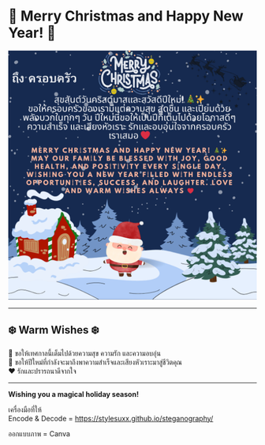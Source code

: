 # 🎄 Merry Christmas and Happy New Year! 🎉

![Christmas Greeting Card](Images/E-Card.png)

---

## ❄️ Warm Wishes ❄️
🌟 ขอให้เทศกาลนี้เต็มไปด้วยความสุข ความรัก และความอบอุ่น  
🎁 ขอให้ปีใหม่ที่กำลังจะมาถึงพาความสำเร็จและเสียงหัวเราะมาสู่ชีวิตคุณ  
❤️ รักและปรารถนาดีจากใจ

---

**Wishing you a magical holiday season!**

เครื่องมือที่ให้  
Encode & Decode = https://stylesuxx.github.io/steganography/

ออกแบบภาพ = Canva
